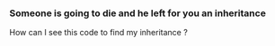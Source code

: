### Someone is going to die and he left for you an inheritance
How can I see this code to find my inheritance ?
